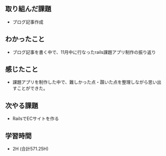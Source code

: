 ## 取り組んだ課題
- ブログ記事作成
  
## わかったこと  
- ブログ記事を書く中で、11月中に行なったrails課題アプリ制作の振り返り
  
## 感じたこと  
- 課題アプリを制作した中で、難しかった点・躓いた点を整理しながら思い出すことができた。
  
## 次やる課題  
- RailsでECサイトを作る
  
## 学習時間  
- 2H (合計571.25H)
